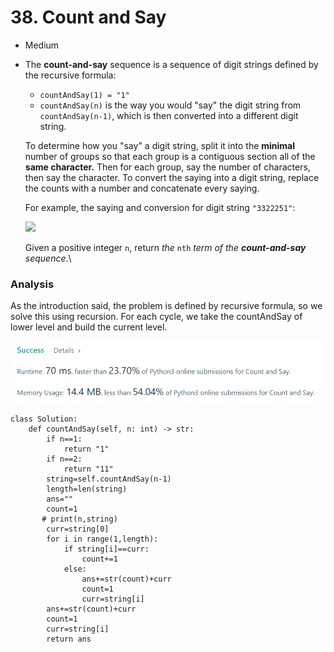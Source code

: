 # 38. Count and Say

* Medium
*   The **count-and-say** sequence is a sequence of digit strings defined by the recursive formula:

    * `countAndSay(1) = "1"`
    * `countAndSay(n)` is the way you would "say" the digit string from `countAndSay(n-1)`, which is then converted into a different digit string.

    To determine how you "say" a digit string, split it into the **minimal** number of groups so that each group is a contiguous section all of the **same character.** Then for each group, say the number of characters, then say the character. To convert the saying into a digit string, replace the counts with a number and concatenate every saying.

    For example, the saying and conversion for digit string `"3322251"`:

    ![](https://assets.leetcode.com/uploads/2020/10/23/countandsay.jpg)

    Given a positive integer `n`, return _the_ `nth` _term of the **count-and-say** sequence_.\


### Analysis

As the introduction said, the problem is defined by recursive formula, so we solve this using recursion. For each cycle, we take the countAndSay of lower level and build the current level.&#x20;

![](<../.gitbook/assets/image (19) (1).png>)

```
class Solution:
    def countAndSay(self, n: int) -> str:    
        if n==1:
            return "1"
        if n==2:
            return "11"
        string=self.countAndSay(n-1)
        length=len(string)
        ans=""
        count=1
       # print(n,string)
        curr=string[0]
        for i in range(1,length):
            if string[i]==curr:
                count+=1
            else:
                ans+=str(count)+curr
                count=1
                curr=string[i]
        ans+=str(count)+curr
        count=1
        curr=string[i]
        return ans
```
